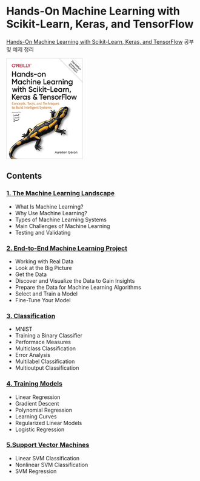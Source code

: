 # Hands-On Machine Learning with Scikit-Learn, Keras, and TensorFlow

[Hands-On Machine Learning with Scikit-Learn, Keras, and TensorFlow](https://www.oreilly.com/library/view/hands-on-machine-learning/9781492032632/) 공부 및 예제 정리

<img src="./hands_on_machine_learning_2nd.jpeg" alt="book_img" width="40%"/>

## Contents

### [1. The Machine Learning Landscape](./ch1)
- What Is Machine Learning?
- Why Use Machine Learning?
- Types of Machine Learning Systems
- Main Challenges of Machine Learning
- Testing and Validating

### [2. End-to-End Machine Learning Project](./ch2)
- Working with Real Data
- Look at the Big Picture
- Get the Data
- Discover and Visualize the Data to Gain Insights
- Prepare the Data for Machine Learning Algorithms
- Select and Train a Model
- Fine-Tune Your Model

### [3. Classification](./ch3)
- MNIST
- Training a Binary Classifier
- Performace Measures
- Multiclass Classification
- Error Analysis
- Multilabel Classification
- Multioutput Classification

### [4. Training Models](./ch4)
- Linear Regression
- Gradient Descent
- Polynomial Regression
- Learning Curves
- Regularized Linear Models
- Logistic Regression

### [5.Support Vector Machines](./ch5)
- Linear SVM Classification
- Nonlinear SVM Classification
- SVM Regression
